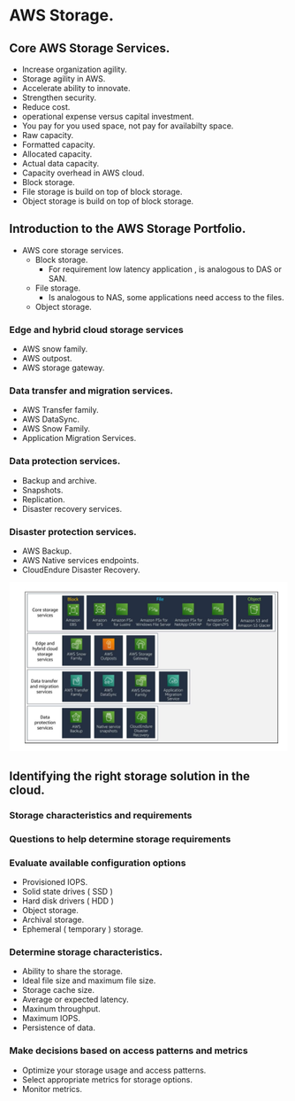 # AWS Storage.

## Core AWS Storage Services.

+ Increase organization agility.
+ Storage agility in AWS.
+ Accelerate ability to innovate.
+ Strengthen security.
+ Reduce cost.
+ operational expense versus capital investment.
+ You pay for you used space, not pay for availabilty space.
+ Raw capacity.
+ Formatted capacity.
+ Allocated capacity.
+ Actual data capacity.
+ Capacity overhead in AWS cloud.
+ Block storage.
+ File storage is build on top of block storage.
+ Object storage is build on top of block storage.

## Introduction to the AWS Storage Portfolio.

+ AWS core storage services.
    + Block storage.
        + For requirement low latency application , is analogous to DAS or SAN.
    + File storage.
        + Is analogous to NAS, some applications need access to the files.
    + Object storage.

### Edge and hybrid cloud storage services

+ AWS snow family.
+ AWS outpost.
+ AWS storage gateway.

### Data transfer and migration services.

+ AWS Transfer family.
+ AWS DataSync.
+ AWS Snow Family.
+ Application Migration Services.

### Data protection services.

+ Backup and archive.
+ Snapshots.
+ Replication.
+ Disaster recovery services.

### Disaster protection services.

+ AWS Backup.
+ AWS Native services endpoints.
+ CloudEndure Disaster Recovery.

![AWS Services Portfolio](image-2.png)

## Identifying the right storage solution in the cloud.

### Storage characteristics and requirements

### Questions to help determine storage requirements

### Evaluate available configuration options

+ Provisioned IOPS.
+ Solid state drives ( SSD )
+ Hard disk drivers ( HDD )
+ Object storage.
+ Archival storage.
+ Ephemeral ( temporary ) storage.

### Determine storage characteristics.

+ Ability to share the storage.
+ Ideal file size and maximum file size.
+ Storage cache size.
+ Average or expected latency.
+ Maxinum throughput.
+ Maximum IOPS.
+ Persistence of data.

### Make decisions based on access patterns and metrics 

+ Optimize your storage usage and access patterns.
+ Select appropriate metrics for storage options.
+ Monitor metrics.
